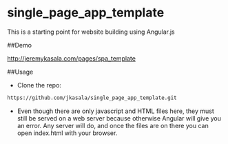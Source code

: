 # single_page_app_template
This is a starting point for website building using Angular.js

##Demo

http://jeremykasala.com/pages/spa_template

##Usage

- Clone the repo: 

```sh 
https://github.com/jkasala/single_page_app_template.git
```

- Even though there are only javascript and HTML files here, they must still be served on a web server because otherwise Angular will give you an error.  Any server will do, and once the files are on there you can open index.html with your browser.
